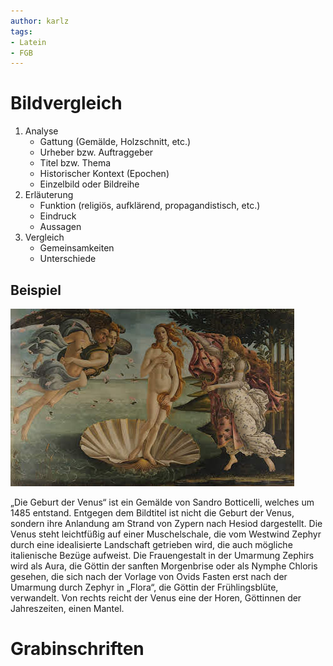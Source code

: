 ```yaml
---
author: karlz
tags:
- Latein
- FGB
---
```


# Bildvergleich

1. Analyse
	- Gattung (Gemälde, Holzschnitt, etc.)
	- Urheber bzw. Auftraggeber
	- Titel bzw. Thema
	- Historischer Kontext (Epochen)
	- Einzelbild oder Bildreihe
1. Erläuterung
	- Funktion (religiös, aufklärend, propagandistisch, etc.)
	- Eindruck
	- Aussagen
1. Vergleich
	- Gemeinsamkeiten
	- Unterschiede

## Beispiel

![The Birth of Venus](../Working%20Materials/The%20Birth%20of%20Venus.png)

„Die Geburt der Venus“ ist ein Gemälde  von Sandro Botticelli, welches um 1485 entstand.
Entgegen dem Bildtitel ist nicht die Geburt der Venus, sondern ihre Anlandung am Strand von Zypern nach Hesiod dargestellt. Die Venus steht leichtfüßig auf einer Muschelschale, die vom Westwind Zephyr durch eine idealisierte Landschaft getrieben wird, die auch mögliche italienische Bezüge aufweist. Die Frauengestalt in der Umarmung Zephirs wird als Aura, die Göttin der sanften Morgenbrise oder als Nymphe Chloris gesehen, die sich nach der Vorlage von Ovids Fasten erst nach der Umarmung durch Zephyr in „Flora“, die Göttin der Frühlingsblüte, verwandelt. Von rechts reicht der Venus eine der Horen, Göttinnen der Jahreszeiten, einen Mantel. 

# Grabinschriften
